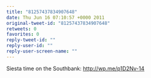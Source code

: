 ```yaml
---
title: "81257437834907648"
date: Thu Jun 16 07:10:57 +0000 2011
original-tweet-id: "81257437834907648"
retweets: 0
favorites: 0
reply-tweet-id: ""
reply-user-id: ""
reply-user-screen-name: ""
---
```

Siesta time on the Southbank: http://wp.me/p1D2Nv-14
